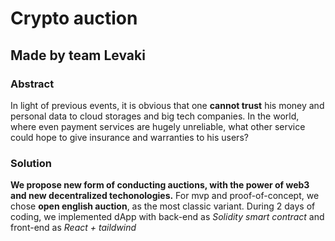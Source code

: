 # Crypto auction

## Made by team Levaki

### Abstract

In light of previous events, it is obvious that one **cannot trust** his money and personal data to cloud storages and big tech companies. In the world, where even payment services are hugely unreliable, what other service could hope to give insurance and warranties to his users?

### Solution

**We propose new form of conducting auctions, with the power of web3 and new decentralized techonologies.**
For mvp and proof-of-concept, we chose **open english auction**, as the most classic variant.
During 2 days of coding, we implemented dApp with back-end as *Solidity smart contract* and front-end as *React + taildwind*


